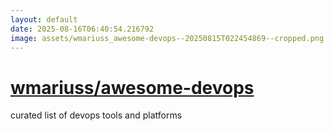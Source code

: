 ```yaml
---
layout: default
date: 2025-08-16T06:40:54.216792
image: assets/wmariuss_awesome-devops--20250815T022454869--cropped.png
---
```


# [wmariuss/awesome-devops](https://github.com/wmariuss/awesome-devops)

curated list of devops tools and platforms
